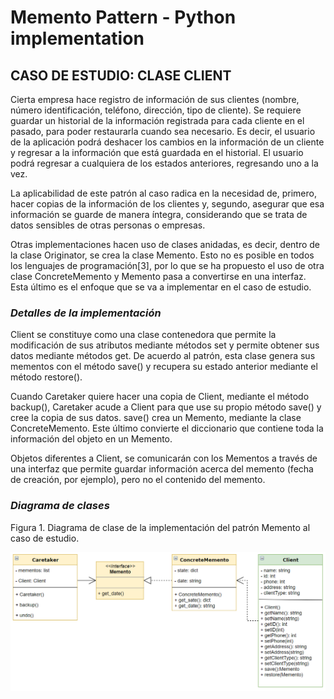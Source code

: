 # Memento Pattern - Python implementation

## CASO DE ESTUDIO: CLASE CLIENT

Cierta empresa hace registro de información de sus clientes (nombre, número identificación, teléfono, dirección, tipo de cliente). Se requiere guardar un historial de la información registrada para cada cliente en el pasado, para poder restaurarla cuando sea necesario. Es decir, el usuario de la aplicación podrá deshacer los cambios en la información de un cliente y regresar a la información que está guardada en el historial. El usuario podrá regresar a cualquiera de los estados anteriores, regresando uno a la vez.

La aplicabilidad de este patrón al caso radica en la necesidad de, primero, hacer copias de la información de los clientes y, segundo, asegurar que esa información se guarde de manera íntegra, considerando que se trata de datos sensibles de otras personas o empresas.

Otras implementaciones hacen uso de clases anidadas, es decir, dentro de la clase Originator, se crea la clase Memento. Esto no es posible en todos los lenguajes de programación[3], por lo que se ha propuesto el uso de otra clase ConcreteMemento y Memento pasa a convertirse en una interfaz. Esta último es el enfoque que se va a implementar en el caso de estudio.

### *Detalles de la implementación*

Client se constituye como una clase contenedora que permite la modificación de sus atributos mediante métodos set y permite obtener sus datos mediante métodos get.  De acuerdo al patrón, esta clase genera sus mementos con el método save() y recupera su estado anterior mediante el método restore().

Cuando Caretaker quiere hacer una copia de Client, mediante el método backup(), Caretaker acude a Client para que use su propio método save() y cree la copia de sus datos. save() crea un Memento, mediante la clase ConcreteMemento. Este último convierte el diccionario que contiene toda la información del objeto en un Memento.

Objetos diferentes a Client, se comunicarán con los Mementos a través de una interfaz que permite guardar información acerca del memento (fecha de creación, por ejemplo), pero no el contenido del memento.

### *Diagrama de clases*

Figura 1. Diagrama de clase de la implementación del patrón Memento al caso de estudio. 

<img src=/images/ClientUML.png>
